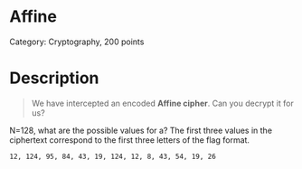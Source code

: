 # Affine

Category: Cryptography, 200 points

# Description

> We have intercepted an encoded **Affine cipher**. Can you decrypt it for us?

N=128, what are the possible values for a?
The first three values in the ciphertext correspond to the first three letters of the flag format.

`12, 124, 95, 84, 43, 19, 124, 12, 8, 43, 54, 19, 26`


